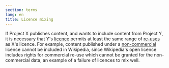 ```yaml
---
section: terms
lang: en
title: Licence mixing 
---
```


If Project X publishes content, and wants to include content from Project Y, it is necessary that Y's [licence](../licence/) permits at least the same range of [re-uses](../re-use/) as X's licence. For example, content published under a [non-commercial](../non-commercial/) licence cannot be included in Wikipedia, since Wikipedia's open licence includes rights for commercial re-use which cannot be granted for the non-commercial data, an example of a failure of licences to mix well.
